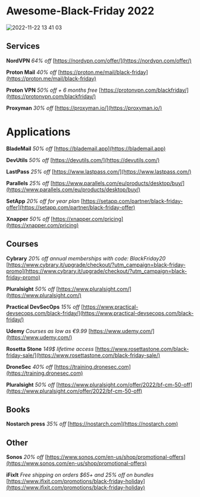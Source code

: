 # Awesome-Black-Friday 2022

![2022-11-22 13 41 03](https://user-images.githubusercontent.com/738921/203316739-6fc312d0-ea6e-47f6-b183-e91e674cbcd9.jpg)


## Services

**NordVPN** *64% off* [https://nordvpn.com/offer/](https://nordvpn.com/offer/)

**Proton Mail** *40% off* [https://proton.me/mail/black-friday](https://proton.me/mail/black-friday)

**Proton VPN** *50% off + 6 months free* [https://protonvpn.com/blackfriday/](https://protonvpn.com/blackfriday/)

**Proxyman** *30% off* [https://proxyman.io/](https://proxyman.io/)


# Applications

**BladeMail** *50% off* [https://blademail.app](https://blademail.app)

**DevUtils** *50% off* [https://devutils.com/](https://devutils.com/)

**LastPass** *25% off* [https://www.lastpass.com/](https://www.lastpass.com/)

**Parallels** *25% off* [https://www.parallels.com/eu/products/desktop/buy/](https://www.parallels.com/eu/products/desktop/buy/)

**SetApp** *20% off for year plan* [https://setapp.com/partner/black-friday-offer](https://setapp.com/partner/black-friday-offer)

**Xnapper** *50% off* [https://xnapper.com/pricing](https://xnapper.com/pricing)

## Courses

**Cybrary** *20% off annual memberships with code: BlackFriday20* [https://www.cybrary.it/upgrade/checkout/?utm_campaign=black-friday-promo](https://www.cybrary.it/upgrade/checkout/?utm_campaign=black-friday-promo)

**Pluralsight** *50% off* [https://www.pluralsight.com/](https://www.pluralsight.com/)

**Practical DevSecOps** *15% off* [https://www.practical-devsecops.com/black-friday/](https://www.practical-devsecops.com/black-friday/)

**Udemy** *Courses as low as €9.99* [https://www.udemy.com/](https://www.udemy.com/)

**Rosetta Stone** *149$ lifetime access* [https://www.rosettastone.com/black-friday-sale/](https://www.rosettastone.com/black-friday-sale/)

**DroneSec** *40% off* [https://training.dronesec.com](https://training.dronesec.com)

**Pluralsight** *50% off* [https://www.pluralsight.com/offer/2022/bf-cm-50-off](https://www.pluralsight.com/offer/2022/bf-cm-50-off)

## Books
**Nostarch press** *35% off* [https://nostarch.com](https://nostarch.com)


## Other

**Sonos** *20% off* [https://www.sonos.com/en-us/shop/promotional-offers](https://www.sonos.com/en-us/shop/promotional-offers)

**iFixIt** *Free shipping on orders $65+ and 25% off on bundles* [https://www.ifixit.com/promotions/black-friday-holiday](https://www.ifixit.com/promotions/black-friday-holiday)


